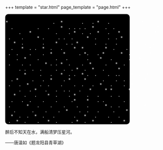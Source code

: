 +++
template = "star.html"
page_template = "page.html"
+++

<p style="font-family: monospace; line-height: 1.2; white-space: pre; font-size: 14px; background-color: #000; color: #FFF; padding: 20px; border-radius: 10px; width: 400px; padding: 1px; margin-left: 0px">
*                 .  *       .   . *   .            *
  .         .   .    *  . . . .  *    .  .          .     *
     .   *         .    . *  .  .  *   .   *    .        *
 .    .     * .     . .  .     *  .    .  . *   .    .   .
   *  .       .    *   . . *      .   .   .     *    .  .
  .   *  . .  *  .   .    *  *        *  .    .        *
 .  .    .    .  *    *     . *.   . *      *  .  ..   *
    .  *    .      .   .       .    *   .      ..  * .  .
 .    .  .     * . . *  .    .  *     .   *  .        *
     . .  .  .     .  .  . *  .  *   .     *     .   .
       *     .   .   *  . .  * .  .    .  ..    *  .  *
  . *     .   .  *    . *     *      .    .  .    .  *
 .   .  *    .  .    .    .  .   .  *   .    .  *   .
     .   . *   .   .  . .   .   *     * *      *.  .
   *   .   .    *  .    . *    .   .    .  .      . .
  .   .  .    .    .     .*    *   . .       .  .    .
 .      *   .    .    .    .   .      * .  .       . *
   .      .    .    .  *    .  .   .     .    *  .  .
  *  .  .  *  .   .       .   *   .    .   .    .   .
 .  *  .    .   *  .     . *  .  *      .    *   .  .
</p>

醉后不知天在水，满船清梦压星河。

——唐温如《题龙阳县青草湖》